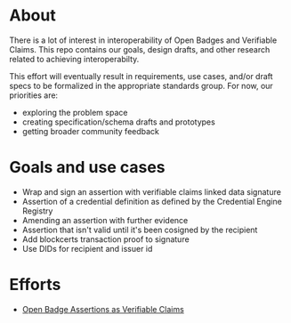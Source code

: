 # About
There is a lot of interest in interoperability of Open Badges and Verifiable Claims. This repo contains our goals, design drafts, and other research related to achieving interoperabilty.

This effort will eventually result in requirements, use cases, and/or draft specs to be formalized in the appropriate standards group. For now, our priorities are:
- exploring the problem space
- creating specification/schema drafts and prototypes
- getting broader community feedback

# Goals and use cases

- Wrap and sign an assertion with verifiable claims linked data signature
- Assertion of a credential definition as defined by the Credential Engine Registry
- Amending an assertion with further evidence
- Assertion that isn't valid until it's been cosigned by the recipient
- Add blockcerts transaction proof to signature
- Use DIDs for recipient and issuer id

# Efforts
- [Open Badge Assertions as Verifiable Claims](open_badge_assertions_as_verifiable_claims.md)
